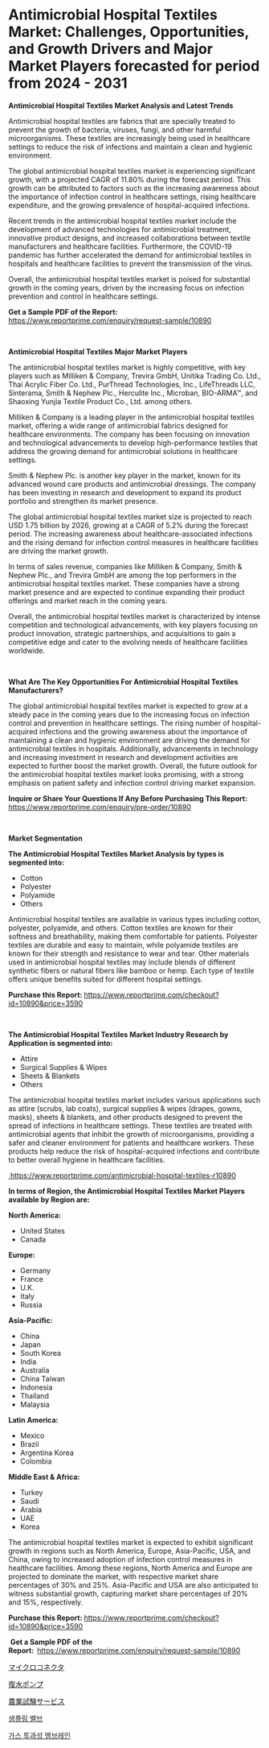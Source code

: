 <p><h1>Antimicrobial Hospital Textiles Market: Challenges, Opportunities, and Growth Drivers and Major Market Players forecasted for period from 2024 - 2031</h1></p><p><strong>Antimicrobial Hospital Textiles Market Analysis and Latest Trends</strong></p>
<p><p>Antimicrobial hospital textiles are fabrics that are specially treated to prevent the growth of bacteria, viruses, fungi, and other harmful microorganisms. These textiles are increasingly being used in healthcare settings to reduce the risk of infections and maintain a clean and hygienic environment.</p><p>The global antimicrobial hospital textiles market is experiencing significant growth, with a projected CAGR of 11.80% during the forecast period. This growth can be attributed to factors such as the increasing awareness about the importance of infection control in healthcare settings, rising healthcare expenditure, and the growing prevalence of hospital-acquired infections.</p><p>Recent trends in the antimicrobial hospital textiles market include the development of advanced technologies for antimicrobial treatment, innovative product designs, and increased collaborations between textile manufacturers and healthcare facilities. Furthermore, the COVID-19 pandemic has further accelerated the demand for antimicrobial textiles in hospitals and healthcare facilities to prevent the transmission of the virus.</p><p>Overall, the antimicrobial hospital textiles market is poised for substantial growth in the coming years, driven by the increasing focus on infection prevention and control in healthcare settings.</p></p>
<p><strong>Get a Sample PDF of the Report:&nbsp;</strong> <a href="https://www.reportprime.com/enquiry/request-sample/10890">https://www.reportprime.com/enquiry/request-sample/10890</a></p>
<p>&nbsp;</p>
<p><strong>Antimicrobial Hospital Textiles Major Market Players</strong></p>
<p><p>The antimicrobial hospital textiles market is highly competitive, with key players such as Milliken & Company, Trevira GmbH, Unitika Trading Co. Ltd., Thai Acrylic Fiber Co. Ltd., PurThread Technologies, Inc., LifeThreads LLC, Sinterama, Smith & Nephew Plc., Herculite Inc., Microban, BIO-ARMA™, and Shaoxing Yunjia Textile Product Co., Ltd. among others.</p><p>Milliken & Company is a leading player in the antimicrobial hospital textiles market, offering a wide range of antimicrobial fabrics designed for healthcare environments. The company has been focusing on innovation and technological advancements to develop high-performance textiles that address the growing demand for antimicrobial solutions in healthcare settings.</p><p>Smith & Nephew Plc. is another key player in the market, known for its advanced wound care products and antimicrobial dressings. The company has been investing in research and development to expand its product portfolio and strengthen its market presence.</p><p>The global antimicrobial hospital textiles market size is projected to reach USD 1.75 billion by 2026, growing at a CAGR of 5.2% during the forecast period. The increasing awareness about healthcare-associated infections and the rising demand for infection control measures in healthcare facilities are driving the market growth.</p><p>In terms of sales revenue, companies like Milliken & Company, Smith & Nephew Plc., and Trevira GmbH are among the top performers in the antimicrobial hospital textiles market. These companies have a strong market presence and are expected to continue expanding their product offerings and market reach in the coming years.</p><p>Overall, the antimicrobial hospital textiles market is characterized by intense competition and technological advancements, with key players focusing on product innovation, strategic partnerships, and acquisitions to gain a competitive edge and cater to the evolving needs of healthcare facilities worldwide.</p></p>
<p>&nbsp;</p>
<p><strong>What Are The Key Opportunities For Antimicrobial Hospital Textiles Manufacturers?</strong></p>
<p><p>The global antimicrobial hospital textiles market is expected to grow at a steady pace in the coming years due to the increasing focus on infection control and prevention in healthcare settings. The rising number of hospital-acquired infections and the growing awareness about the importance of maintaining a clean and hygienic environment are driving the demand for antimicrobial textiles in hospitals. Additionally, advancements in technology and increasing investment in research and development activities are expected to further boost the market growth. Overall, the future outlook for the antimicrobial hospital textiles market looks promising, with a strong emphasis on patient safety and infection control driving market expansion.</p></p>
<p><strong>Inquire or Share Your Questions If Any Before Purchasing This Report:</strong> <a href="https://www.reportprime.com/enquiry/pre-order/10890">https://www.reportprime.com/enquiry/pre-order/10890</a></p>
<p>&nbsp;</p>
<p><strong>Market Segmentation</strong></p>
<p><strong>The Antimicrobial Hospital Textiles Market Analysis by types is segmented into:</strong></p>
<p><ul><li>Cotton</li><li>Polyester</li><li>Polyamide</li><li>Others</li></ul></p>
<p><p>Antimicrobial hospital textiles are available in various types including cotton, polyester, polyamide, and others. Cotton textiles are known for their softness and breathability, making them comfortable for patients. Polyester textiles are durable and easy to maintain, while polyamide textiles are known for their strength and resistance to wear and tear. Other materials used in antimicrobial hospital textiles may include blends of different synthetic fibers or natural fibers like bamboo or hemp. Each type of textile offers unique benefits suited for different hospital settings.</p></p>
<p><strong>Purchase this Report:&nbsp;</strong><a href="https://www.reportprime.com/checkout?id=10890&price=3590">https://www.reportprime.com/checkout?id=10890&price=3590</a></p>
<p>&nbsp;</p>
<p><strong>The Antimicrobial Hospital Textiles Market Industry Research by Application is segmented into:</strong></p>
<p><ul><li>Attire</li><li>Surgical Supplies & Wipes</li><li>Sheets & Blankets</li><li>Others</li></ul></p>
<p><p>The antimicrobial hospital textiles market includes various applications such as attire (scrubs, lab coats), surgical supplies & wipes (drapes, gowns, masks), sheets & blankets, and other products designed to prevent the spread of infections in healthcare settings. These textiles are treated with antimicrobial agents that inhibit the growth of microorganisms, providing a safer and cleaner environment for patients and healthcare workers. These products help reduce the risk of hospital-acquired infections and contribute to better overall hygiene in healthcare facilities.</p></p>
<p><a href="https://www.reportprime.com/antimicrobial-hospital-textiles-r10890">&nbsp;https://www.reportprime.com/antimicrobial-hospital-textiles-r10890</a></p>
<p><strong>In terms of Region, the Antimicrobial Hospital Textiles Market Players available by Region are:</strong></p>
<p>
    <p> <strong> North America: </strong>
        <ul>
            <li>United States</li>
            <li>Canada</li>
        </ul>
        </p> 
    <p> <strong> Europe: </strong>
        <ul>
            <li>Germany</li>
            <li>France</li>
            <li>U.K.</li>
            <li>Italy</li>
            <li>Russia</li>
        </ul>
        </p> 
    <p> <strong> Asia-Pacific: </strong>
        <ul>
            <li>China</li>
            <li>Japan</li>
            <li>South Korea</li>
            <li>India</li>
            <li>Australia</li>
            <li>China Taiwan</li>
            <li>Indonesia</li>
            <li>Thailand</li>
            <li>Malaysia</li>
        </ul>
        </p> 
    <p> <strong> Latin America: </strong>
        <ul>
            <li>Mexico</li>
            <li>Brazil</li>
            <li>Argentina Korea</li>
            <li>Colombia</li>
        </ul>
        </p> 
    <p> <strong> Middle East & Africa: </strong>
        <ul>
            <li>Turkey</li>
            <li>Saudi</li>
            <li>Arabia</li>
            <li>UAE</li>
            <li>Korea</li>
        </ul>
    </p>
    </p>
<p><p>The antimicrobial hospital textiles market is expected to exhibit significant growth in regions such as North America, Europe, Asia-Pacific, USA, and China, owing to increased adoption of infection control measures in healthcare facilities. Among these regions, North America and Europe are projected to dominate the market, with respective market share percentages of 30% and 25%. Asia-Pacific and USA are also anticipated to witness substantial growth, capturing market share percentages of 20% and 15%, respectively.</p></p>
<p><strong>Purchase this Report: </strong><a href="https://www.reportprime.com/checkout?id=10890&price=3590">https://www.reportprime.com/checkout?id=10890&price=3590</a></p>
<p>&nbsp;<strong>Get a Sample PDF of the Report:&nbsp;&nbsp;</strong><a href="https://www.reportprime.com/enquiry/request-sample/10890">https://www.reportprime.com/enquiry/request-sample/10890</a></p>
<p><strong></strong></p>
<p><p><a href="https://medium.com/@madelynhowe2023/%E3%83%9E%E3%82%A4%E3%82%AF%E3%83%AD%E3%82%B3%E3%83%8D%E3%82%AF%E3%82%BF%E5%B8%82%E5%A0%B4%E3%82%B7%E3%82%A7%E3%82%A2%E3%81%AE%E9%80%B2%E5%8C%96%E3%81%A8%E5%B8%82%E5%A0%B4%E6%88%90%E9%95%B7%E3%83%88%E3%83%AC%E3%83%B3%E3%83%892024%E5%B9%B4-2031%E5%B9%B4-78e60ac68531">マイクロコネクタ</a></p><p><a href="https://github.com/nemesis2824/Market-Research-Report-List-1/blob/main/589327279933.md">復水ポンプ</a></p><p><a href="https://medium.com/@bertramveum2023/%E8%BE%B2%E6%A5%AD%E8%A9%A6%E9%A8%93%E3%82%B5%E3%83%BC%E3%83%93%E3%82%B9%E5%B8%82%E5%A0%B4%E3%81%AE%E8%A6%8F%E6%A8%A1%E3%81%A8%E5%B8%82%E5%A0%B4%E5%8B%95%E5%90%91-%E5%AE%8C%E5%85%A8%E3%81%AA%E7%94%A3%E6%A5%AD%E6%A6%82%E8%A6%81-2024%E5%B9%B4%E3%81%8B%E3%82%892031%E5%B9%B4%E3%81%BE%E3%81%A7-6dc333ba9036">農業試験サービス</a></p><p><a href="https://medium.com/@wardpollich2022/%EC%83%98%ED%94%8C%EB%A7%81-%EB%B0%B8%EB%B8%8C-%EC%8B%9C%EC%9E%A5-%EC%84%B1%EA%B3%B5%EC%A0%81%EC%9D%B8-%EB%B9%84%EC%A6%88%EB%8B%88%EC%8A%A4-%EC%A0%84%EB%9E%B5%EC%9D%98-%EC%97%B4%EC%87%A0-2031%EB%85%84%EA%B9%8C%EC%A7%80-%EC%98%88%EC%B8%A1-3a8fbca11422">샘플링 밸브</a></p><p><a href="https://github.com/FelipeGrrady654556/Market-Research-Report-List-1/blob/main/860884674692.md">가스 투과성 멤브레인</a></p></p>